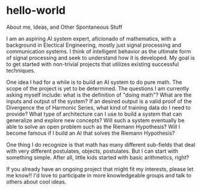 # hello-world
About me, Ideas, and Other Spontaneous Stuff

I am an aspiring AI system expert, aficionado of mathematics, with a background in Electical Engineering, mostly just signal processing and communication systems. I think of intelligent behavior as the ultimate form of signal processing and seek to understand how it is developed. My goal is to get started with non-trivial projects that utilizes existing successful techniques.


One idea I had for a while is to build an AI system to do pure math. The scope of the project is yet to be determined. The questions I am currently asking myself include:
what is the definition of "doing math"?
What are the inputs and output of the system?
If an desired output is a valid proof of the Divergence the of Harmonic Series, what kind of training data do I need to provide?
What type of architecture can I use to build a system that can generalize and explore new concepts?
Will such a system eventually be able to solve an open problem such as the Riemann Hypothesis?
Will I become famous if I build an AI that solves the Riemann Hypothesis?

One thing I do recognize is that math has many different sub-fields that deal with very different postulates, objects, postulates. But I can start with something simple. After all, little kids started with basic arithmetics, right?


If you already have an ongoing project that might fit my interests, please let me know!! I'd love to participate in more knowledgeable groups and talk to others about cool ideas.
